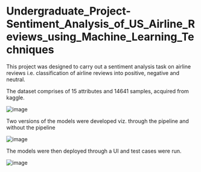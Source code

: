 # Undergraduate_Project-Sentiment_Analysis_of_US_Airline_Reviews_using_Machine_Learning_Techniques

This project was designed to carry out a sentiment analysis task on airline reviews i.e. classification of airline reviews into positive, negative and neutral.

The dataset comprises of 15 attributes and 14641 samples, acquired from kaggle.

![image](https://github.com/medha-chippa/Undergraduate_Project-Sentiment_Analysis_of_US_Airline_Reviews_using_Machine_Learning_Techniques/assets/55135185/b2e9b601-ecd7-4a5a-b1f8-423dd24eb6c0)

Two versions of the models were developed viz. through the pipeline and without the pipeline

![image](https://github.com/medha-chippa/Undergraduate_Project-Sentiment_Analysis_of_US_Airline_Reviews_using_Machine_Learning_Techniques/assets/55135185/41f49cae-35e3-459f-bfe3-a965337ec55d)


The models were then deployed through a UI and test cases were run.

![image](https://github.com/medha-chippa/Undergraduate_Project-Sentiment_Analysis_of_US_Airline_Reviews_using_Machine_Learning_Techniques/assets/55135185/6af6d429-653f-46cd-9dab-2c5abba33b61)

